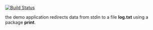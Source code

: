 [![Build Status](https://travis-ci.org/yanaxgrishkova/lab10.svg?branch=master)](https://travis-ci.org/yanaxgrishkova/lab10)

the demo application redirects data from stdin to a file **log.txt** using a package **print**.
